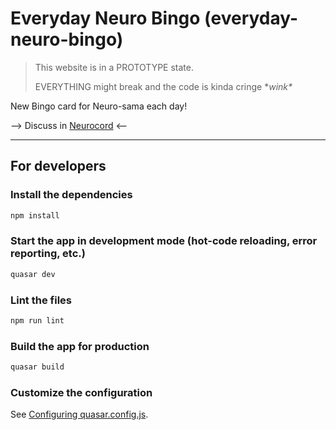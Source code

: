 # Everyday Neuro Bingo (everyday-neuro-bingo)
> This website is in a PROTOTYPE state.
>
> EVERYTHING might break and the code is kinda cringe \**wink\**

New Bingo card for Neuro-sama each day!

--> Discuss in [Neurocord](https://discord.com/channels/574720535888396288/1110199900114780182) <--

---

## For developers

### Install the dependencies
```bash
npm install
```

### Start the app in development mode (hot-code reloading, error reporting, etc.)
```bash
quasar dev
```

### Lint the files
```bash
npm run lint
```

### Build the app for production
```bash
quasar build
```

### Customize the configuration
See [Configuring quasar.config.js](https://v2.quasar.dev/quasar-cli-vite/quasar-config-js).
